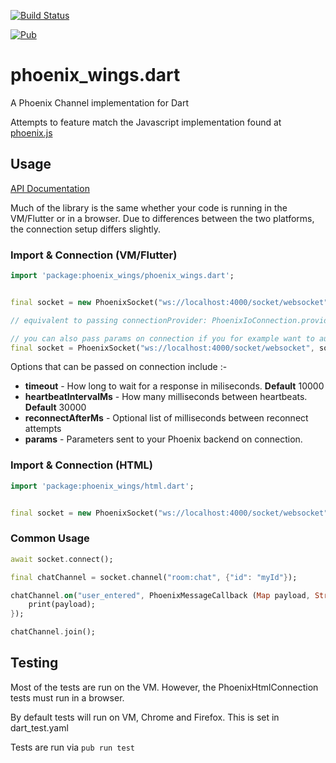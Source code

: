 [![Build Status](https://travis-ci.org/mfeckie/phoenix_wings.svg?branch=master)](https://travis-ci.org/mfeckie/phoenix_wings)

[![Pub](https://img.shields.io/pub/v/phoenix_wings.svg?style=flat-square)](https://pub.dartlang.org/packages/phoenix_wings)

# phoenix_wings.dart

A Phoenix Channel implementation for Dart

Attempts to feature match the Javascript implementation found at [phoenix.js](https://github.com/phoenixframework/phoenix/blob/master/assets/js/phoenix.js)

## Usage

[API Documentation](https://pub.dartlang.org/documentation/phoenix_wings/latest/)

Much of the library is the same whether your code is running in the VM/Flutter or in a browser. Due to differences between the two platforms, the connection setup differs slightly.

### Import & Connection (VM/Flutter)

```dart
import 'package:phoenix_wings/phoenix_wings.dart';


final socket = new PhoenixSocket("ws://localhost:4000/socket/websocket");

// equivalent to passing connectionProvider: PhoenixIoConnection.provider

// you can also pass params on connection if you for example want to authenticate using a user token like
final socket = PhoenixSocket("ws://localhost:4000/socket/websocket", socketOptions: PhoenixSocketOptions(params: {"user_token":  'user token here'}, ));
```
Options that can be passed on connection include :-
- **timeout** - How long to wait for a response in miliseconds. **Default** 10000
- **heartbeatIntervalMs** - How many milliseconds between heartbeats. **Default** 30000
- **reconnectAfterMs** - Optional list of milliseconds between reconnect attempts
- **params** - Parameters sent to your Phoenix backend on connection.

### Import & Connection (HTML)

```dart
import 'package:phoenix_wings/html.dart';


final socket = new PhoenixSocket("ws://localhost:4000/socket/websocket", connectionProvider: PhoenixHtmlConnection.provider);

```

### Common Usage

```dart
await socket.connect();

final chatChannel = socket.channel("room:chat", {"id": "myId"});

chatChannel.on("user_entered", PhoenixMessageCallback (Map payload, String _ref, String, _joinRef) {
    print(payload);
});

chatChannel.join();
```

## Testing

Most of the tests are run on the VM. However, the PhoenixHtmlConnection tests must run in a browser. 

By default tests will run on VM, Chrome and Firefox.  This is set in dart_test.yaml

Tests are run via `pub run test`


